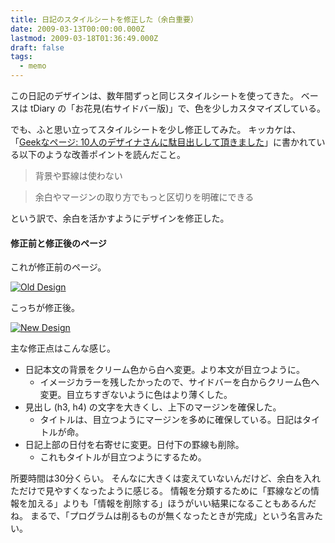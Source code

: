 ```yaml
---
title: 日記のスタイルシートを修正した（余白重要）
date: 2009-03-13T00:00:00.000Z
lastmod: 2009-03-18T01:36:49.000Z
draft: false
tags:
  - memo
---
```


この日記のデザインは、数年間ずっと同じスタイルシートを使ってきた。 ベースは tDiary の「お花見(右サイドバー版)」で、色を少しカスタマイズしている。

でも、ふと思い立ってスタイルシートを少し修正してみた。 キッカケは、「[Geekなページ: 10人のデザイナさんに駄目出しして頂きました](http://www.geekpage.jp/blog/?id=2009/2/3/1)」に書かれている以下のような改善ポイントを読んだこと。

> 背景や罫線は使わない

> 余白やマージンの取り方でもっと区切りを明確にできる

という訳で、余白を活かすようにデザインを修正した。

#### 修正前と修正後のページ

これが修正前のページ。

[![Old Design](https://farm4.staticflickr.com/3550/3356399320_c28523ba75.jpg "Old Design")](http://www.flickr.com/photos/machu/3356399320/)

こっちが修正後。

[![New Design](https://farm4.staticflickr.com/3551/3356399450_c39de537ab.jpg "New Design")](http://www.flickr.com/photos/machu/3356399450/)

主な修正点はこんな感じ。

* 日記本文の背景をクリーム色から白へ変更。より本文が目立つように。
  * イメージカラーを残したかったので、サイドバーを白からクリーム色へ変更。目立ちすぎないように色はより薄くした。
* 見出し (h3, h4) の文字を大きくし、上下のマージンを確保した。
  * タイトルは、目立つようにマージンを多めに確保している。日記はタイトルが命。
* 日記上部の日付を右寄せに変更。日付下の罫線も削除。
  * これもタイトルが目立つようにするため。

所要時間は30分くらい。 そんなに大きくは変えていないんだけど、余白を入れただけで見やすくなったように感じる。 情報を分類するために「罫線などの情報を加える」よりも「情報を削除する」ほうがいい結果になることもあるんだね。 まるで、「プログラムは削るものが無くなったときが完成」という名言みたい。
